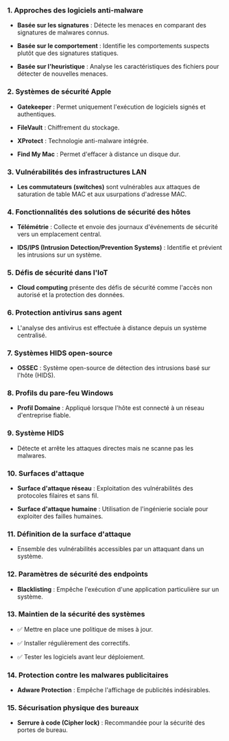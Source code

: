### **1. Approches des logiciels anti-malware**

- **Basée sur les signatures** : Détecte les menaces en comparant des signatures de malwares connus.
    
- **Basée sur le comportement** : Identifie les comportements suspects plutôt que des signatures statiques.
    
- **Basée sur l'heuristique** : Analyse les caractéristiques des fichiers pour détecter de nouvelles menaces.
    

### **2. Systèmes de sécurité Apple**

- **Gatekeeper** : Permet uniquement l'exécution de logiciels signés et authentiques.
    
- **FileVault** : Chiffrement du stockage.
    
- **XProtect** : Technologie anti-malware intégrée.
    
- **Find My Mac** : Permet d'effacer à distance un disque dur.
    

### **3. Vulnérabilités des infrastructures LAN**

- **Les commutateurs (switches)** sont vulnérables aux attaques de saturation de table MAC et aux usurpations d'adresse MAC.
    

### **4. Fonctionnalités des solutions de sécurité des hôtes**

- **Télémétrie** : Collecte et envoie des journaux d'événements de sécurité vers un emplacement central.
    
- **IDS/IPS (Intrusion Detection/Prevention Systems)** : Identifie et prévient les intrusions sur un système.
    

### **5. Défis de sécurité dans l'IoT**

- **Cloud computing** présente des défis de sécurité comme l'accès non autorisé et la protection des données.
    

### **6. Protection antivirus sans agent**

- L'analyse des antivirus est effectuée à distance depuis un système centralisé.
    

### **7. Systèmes HIDS open-source**

- **OSSEC** : Système open-source de détection des intrusions basé sur l'hôte (HIDS).
    

### **8. Profils du pare-feu Windows**

- **Profil Domaine** : Appliqué lorsque l'hôte est connecté à un réseau d'entreprise fiable.
    

### **9. Système HIDS**

- Détecte et arrête les attaques directes mais ne scanne pas les malwares.
    

### **10. Surfaces d'attaque**

- **Surface d'attaque réseau** : Exploitation des vulnérabilités des protocoles filaires et sans fil.
    
- **Surface d'attaque humaine** : Utilisation de l'ingénierie sociale pour exploiter des failles humaines.
    

### **11. Définition de la surface d'attaque**

- Ensemble des vulnérabilités accessibles par un attaquant dans un système.
    

### **12. Paramètres de sécurité des endpoints**

- **Blacklisting** : Empêche l'exécution d'une application particulière sur un système.
    

### **13. Maintien de la sécurité des systèmes**

- ✅ Mettre en place une politique de mises à jour.
    
- ✅ Installer régulièrement des correctifs.
    
- ✅ Tester les logiciels avant leur déploiement.
    

### **14. Protection contre les malwares publicitaires**

- **Adware Protection** : Empêche l'affichage de publicités indésirables.
    

### **15. Sécurisation physique des bureaux**

- **Serrure à code (Cipher lock)** : Recommandée pour la sécurité des portes de bureau.